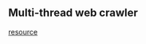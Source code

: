 ## Multi-thread web crawler

[resource](https://levelup.gitconnected.com/multi-threaded-python-web-crawler-for-https-pages-e103f0839b71)
